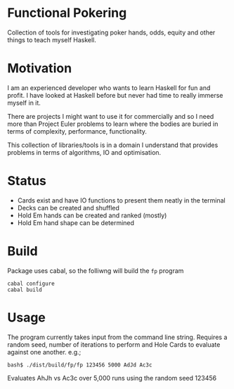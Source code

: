 # Functional Pokering

Collection of tools for investigating poker hands, odds, equity and other things to teach myself Haskell.

# Motivation

I am an experienced developer who wants to learn Haskell for fun and profit. I have looked at Haskell before but never had time to really immerse myself in it.

There are projects I might want to use it for commercially and so I need more than Project Euler problems to learn where the bodies are buried in terms of complexity, performance, functionality.

This collection of libraries/tools is in a domain I understand that provides problems in terms of algorithms, IO and optimisation.

# Status

 * Cards exist and have IO functions to present them neatly in the terminal
 * Decks can be created and shuffled
 * Hold Em hands can be created and ranked (mostly)
 * Hold Em hand shape can be determined

# Build

Package uses cabal, so the folliwng will build the `fp` program

    cabal configure
    cabal build

# Usage

The program currently takes input from the command line string. Requires a random seed, number of iterations to perform and Hole Cards to evaluate against one another. e.g.;

    bash$ ./dist/build/fp/fp 123456 5000 AdJd Ac3c

Evaluates AhJh vs Ac3c over 5,000 runs using the random seed 123456


